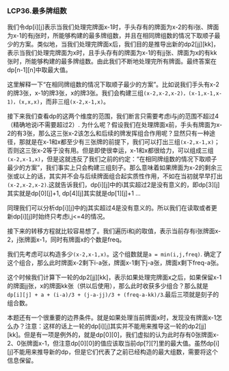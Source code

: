### LCP36.最多牌组数

我们令dp[i][j]表示当我们处理完牌面x-1时，手头存有的牌面为x-2的有i张、牌面为x-1的有j张时，所能够构建的最多牌组数，并且在相同牌组数的情况下取顺子最少的方案。类似地，当我们处理完牌面x后，我们目的是推导出新的dp2[jj][kk]，表示当我们处理完牌面为x时，且手头存有的牌面为x-1的有jj张、牌面为x的有kk张时，所能够构建的最多牌组数。由此我们不断地处理完所有牌面。最终答案在dp[n-1][n]中取最大值。

这里解释一下“在相同牌组数的情况下取顺子最少的方案”。比如说我们手头有x-2的牌3张，x-1的牌3张，x的牌3张。我们会构建三组```(x-2,x-2,x-2)，(x-1,x-1,x-1)，(x,x,x)```，而非三组```(x-2,x-1,x)```。

接下来我们查看dp的这两个维度的范围，我们断言只需要考虑i与j的范围不超过4（精确地说i不需要超过2）. 为什么呢？假设我们在处理牌面x前，手头有牌面为x-2的有3张，那么这三张x-2该怎么和后续的牌发挥组合作用呢？显然只有一种途径，那就是在x-1和x都至少有三张牌的前提下，我们可以打出三组```(x-2,x-1,x)```；否则这三张x-2等于没有用。但是即使很幸运，x-1和x都很给力，可以组成三组```(x-2,x-1,x)```，但是这就违反了我们之前的约定：“在相同牌组数的情况下取顺子最少的方案”，我们事实上只会构建三组刻子。那么意味着如果牌面为x-2的剩余三张或以上的话，其实并不会与后续牌面组合起实质性作用，不如在当初就早早打出```(x-2,x-2,x-2)```.这就告诉我们，dp[i][j]中的i其实超过2是没有意义的，即dp[3][j]其实就是dp[0][j]+1, dp[4][j]其实就是dp[1][j]+1 ... 

同理我们可以分析dp[i][j]中的j其实超过4是没有意义的。所以我们在读取或者更新dp[i][j]时始终只考虑i,j<=4的情况。

接下来的转移方程就比较容易想了。我们遍历i和j的取值，表示当前存有i张牌面x-2，j张牌面x-1，同时有牌面x的个数是freq。

我们先考虑可以构造多少```(x-2,x-1,x)```。这个组数就是```a = min(i,j,freq)```. 确定了这个组合，那么此时牌面x-2剩下i-a张，牌面x-1剩下j-a张，牌面x剩下freq-a张。

这个时候我们计算下一轮的dp2[jj][kk]，表示如果处理完牌面x之后，如果保留x-1的牌面jj张，x的牌面kk张（供以后使用），那么此时收获多少组合？那么就是```dp[i][j] + a + (i-a)/3 + (j-a-jj)/3 + (freq-a-kk)/3```.最后三项就是刻子的组合数。

本题还有一个很重要的边界条件。就是如果处理当前牌面x时，发现没有牌面x-1怎么办？注意：这样的话上一轮的dp[i][j]其实并不能用来推导这一轮的dp2[jj][kk]。但是有一项是例外的，就是dp[0][0]，我们虚拟的认为此时存有0张牌面x-2、0张牌面x-1，但注意dp[0][0]的值应该取当前dp[?][?]里的最大值。虽然dp[i][j]不能用来推导新的dp，但是它们代表了之前已经构造的最大组数，需要将这个信息保留。
